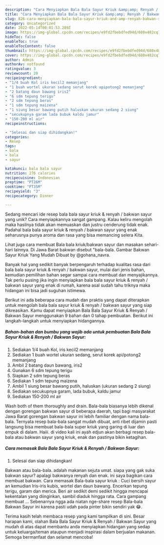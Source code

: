 ```yaml
---
description: "Cara Menyiapkan Bala Bala Sayur Kriuk &amp;amp; Renyah / Bakwan Sayur yang Mantap"
title: "Cara Menyiapkan Bala Bala Sayur Kriuk &amp;amp; Renyah / Bakwan Sayur yang Mantap"
slug: 826-cara-menyiapkan-bala-bala-sayur-kriuk-and-amp-renyah-bakwan-sayur-yang-mantap
category: Uncategorized
date: 2022-05-14T00:01:53.289Z
image: https://img-global.cpcdn.com/recipes/e9fd2fbebdfed94d/680x482cq70/bala-bala-sayur-kriuk-renyah-bakwan-sayur-foto-resep-utama.jpg
hideToc: false
enableToc: true
enableTocContent: false
thumbnail: https://img-global.cpcdn.com/recipes/e9fd2fbebdfed94d/680x482cq70/bala-bala-sayur-kriuk-renyah-bakwan-sayur-foto-resep-utama.jpg
cover: https://img-global.cpcdn.com/recipes/e9fd2fbebdfed94d/680x482cq70/bala-bala-sayur-kriuk-renyah-bakwan-sayur-foto-resep-utama.jpg
author: Admin
authorAv: notfound
ratingvalue: 3
reviewcount: 20
recipeingredient:
- "1/4 buah Kol iris kecil2 memanjang"
- "1 buah wortel ukuran sedang serut korek apipotong2 memanjang"
- "2 batang daun bawang iris2"
- "6 sdm tepung terigu"
- "2 sdm tepung beras"
- "1 sdm tepung maizena"
- "1 siung besar bawang putih haluskan ukuran sedang 2 siung"
- "secukupnya garam lada bubuk kaldu jamur"
- "150-200 ml air"
recipeinstructions:

- "Selesai dan siap dihidangkan!"
categories:
- Resep
tags:
- bala
- bala
- sayur

katakunci: bala bala sayur 
nutrition: 276 calories
recipecuisine: Indonesian
preptime: "PT26M"
cooktime: "PT35M"
recipeyield: "3"
recipecategory: Dinner

---
```





Sedang mencari ide resep bala bala sayur kriuk &amp; renyah / bakwan sayur yang unik? Cara menyiapkannya sangat gampang. Kalau keliru mengolah maka hasilnya tidak akan memuaskan dan justru cenderung tidak enak. Padahal bala bala sayur kriuk &amp; renyah / bakwan sayur yang enak seharusnya punya aroma dan rasa yang bisa memancing selera Kita.





Lihat juga cara membuat Bala bala kriuk/bakwan sayur dan masakan sehari-hari lainnya. Di Jawa Barat bakwan disebut &#34;bala-bala. Gambar Bakwan Sayur Kriuk Yang Mudah Dibuat by @gohana_navra.

Banyak hal yang sedikit banyak berpengaruh terhadap kualitas rasa dari bala bala sayur kriuk &amp; renyah / bakwan sayur, mulai dari jenis bahan, kemudian pemilihan bahan segar sampai cara membuat dan menyajikannya. Tak perlu pusing jika ingin menyiapkan bala bala sayur kriuk &amp; renyah / bakwan sayur yang enak di rumah, karena asal sudah tahu triknya maka hidangan ini bisa jadi suguhan istimewa.






Berikut ini ada beberapa cara mudah dan praktis yang dapat diterapkan untuk mengolah bala bala sayur kriuk &amp; renyah / bakwan sayur yang siap dikreasikan. Kamu dapat menyiapkan Bala Bala Sayur Kriuk &amp; Renyah / Bakwan Sayur menggunakan 9 bahan dan 0 tahap pembuatan. Berikut ini langkah-langkah untuk menyiapkan hidangannya.

<!--inarticleads1-->

##### Bahan-bahan dan bumbu yang wajib ada untuk pembuatan Bala Bala Sayur Kriuk &amp; Renyah / Bakwan Sayur:

1. Sediakan 1/4 buah Kol, iris kecil2 memanjang
1. Sediakan 1 buah wortel ukuran sedang, serut korek api/potong2 memanjang
1. Ambil 2 batang daun bawang, iris2
1. Gunakan 6 sdm tepung terigu
1. Siapkan 2 sdm tepung beras
1. Sediakan 1 sdm tepung maizena
1. Ambil 1 siung besar bawang putih, haluskan (ukuran sedang 2 siung)
1. Sediakan secukupnya garam, lada bubuk, kaldu jamur
1. Sediakan 150-200 ml air


Wash both of them thoroughly and drain. Bala-bala biasanya lebih dikenal dengan gorengan bakwan sayur di beberapa daerah, tapi bagi masyarakat Jawa Barat gorengan bakwan sayur ini lebih familiar dengan nama bala-bala. Ternyata resep bala-bala sangat mudah dibuat, anti ribet dijamin pasti langsung bisa membuat bala-bala super kriuk yang garing di luar dan empuk di dalam. Haiii. di video kali ini ayah edjun akan berbagi resep bala-bala atau bakwan sayur yang kriuk, enak dan pastinya bikin ketagihan. 

<!--inarticleads2-->

##### Cara memasak Bala Bala Sayur Kriuk &amp; Renyah / Bakwan Sayur:


1. Selesai dan siap dihidangkan!

Bakwan atau bala-bala. adalah makanan sejuta umat. siapa yang gak suka bakwan sayur? apalagi bakwanya renyah dan enak. ini saya bagikan cara membuat bakwan. Cara memasak Bala-bala sayur kriuk : Cuci bersih sayur an kemudian Iris-iris kubis, wortel dan daun bawang. Encerkan tepung terigu, garam dan merica. Beri air sedikit demi sedikit hingga mencapai kekentalan yang diinginkan, sambil diaduk hingga rata. Cara gampang membuat … Sebenarnya ngga ada niatan nge-share resep Bala-bala Bakwan Sayur ini karena pasti udah pada pinter bikin sendiri yak 😂. 

Terima kasih telah membaca resep yang kami tampilkan di sini. Besar harapan kami, olahan Bala Bala Sayur Kriuk &amp; Renyah / Bakwan Sayur yang mudah di atas dapat membantu anda menyiapkan hidangan yang sedap untuk keluarga/teman ataupun menjadi inspirasi dalam berjualan makanan. Semoga bermanfaat dan selamat mencoba!
